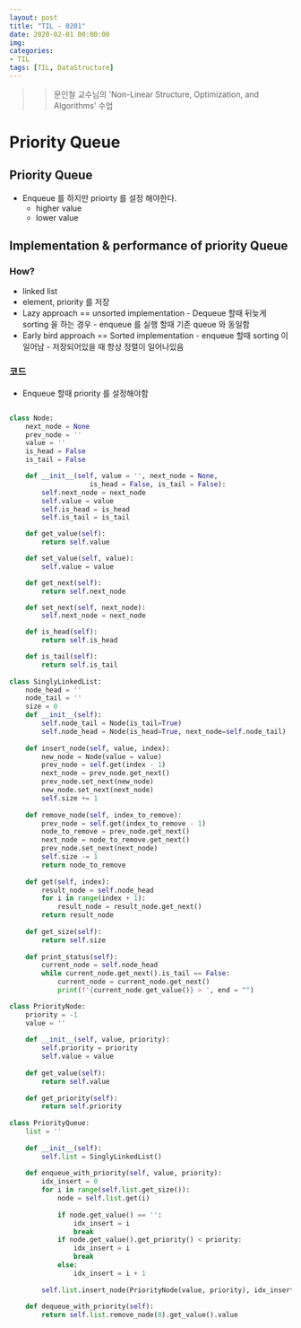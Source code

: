 ```yaml
---
layout: post
title: "TIL - 0201"
date: 2020-02-01 00:00:00
img:
categories:
- TIL
tags: [TIL, DataStructure]
---
```


>> 문인철 교수님의 'Non-Linear Structure, Optimization, and Algorithms' 수업

# Priority Queue

## Priority Queue

- Enqueue 를 하지만  prioirty 를 설정 해야한다.
    - higher value
    - lower value

## Implementation & performance of priority Queue

### How?

- linked list
- element, priority 를 저장
- Lazy approach == unsorted implementation
        - Dequeue 할때 뒤늦게 sorting 을 하는 경우
        - enqueue 를 실행 할때 기존 queue 와 동일함
- Early bird  approach == Sorted implementation
        - enqueue 할때 sorting 이 일어남
        - 저장되어있을 때 항상 정렬이 일어나있음

### 코드

- Enqueue 할때 priority 를 설정해야함

```python

class Node:
    next_node = None
    prev_node = ''
    value = ''
    is_head = False
    is_tail = False

    def __init__(self, value = '', next_node = None,
                    is_head = False, is_tail = False):
        self.next_node = next_node
        self.value = value
        self.is_head = is_head
        self.is_tail = is_tail

    def get_value(self):
        return self.value

    def set_value(self, value):
        self.value = value

    def get_next(self):
        return self.next_node

    def set_next(self, next_node):
        self.next_node = next_node

    def is_head(self):
        return self.is_head

    def is_tail(self):
        return self.is_tail
    
class SinglyLinkedList:
    node_head = ''
    node_tail = ''
    size = 0 
    def __init__(self):
        self.node_tail = Node(is_tail=True)
        self.node_head = Node(is_head=True, next_node=self.node_tail)
    
    def insert_node(self, value, index):
        new_node = Node(value = value)
        prev_node = self.get(index - 1)
        next_node = prev_node.get_next()
        prev_node.set_next(new_node)
        new_node.set_next(next_node)
        self.size += 1
    
    def remove_node(self, index_to_remove):
        prev_node = self.get(index_to_remove - 1)
        node_to_remove = prev_node.get_next()
        next_node = node_to_remove.get_next()
        prev_node.set_next(next_node)
        self.size -= 1
        return node_to_remove
    
    def get(self, index):
        result_node = self.node_head
        for i in range(index + 1):
            result_node = result_node.get_next()
        return result_node
    
    def get_size(self):
        return self.size
    
    def print_status(self):
        current_node = self.node_head
        while current_node.get_next().is_tail == False:
            current_node = current_node.get_next()
            print(f'{current_node.get_value()} > ', end = "")

class PriorityNode:
    priority = -1 
    value = ''
    
    def __init__(self, value, priority):
        self.priority = priority
        self.value = value
        
    def get_value(self):
        return self.value
    
    def get_priority(self):
        return self.priority
    
class PriorityQueue:
    list = ''
    
    def __init__(self):
        self.list = SinglyLinkedList()
    
    def enqueue_with_priority(self, value, priority):
        idx_insert = 0 
        for i in range(self.list.get_size()):
            node = self.list.get(i)
            
            if node.get_value() == '':
                idx_insert = i
                break
            if node.get_value().get_priority() < priority:
                idx_insert = i 
                break
            else:
                idx_insert = i + 1
            
        self.list.insert_node(PriorityNode(value, priority), idx_insert)
    
    def dequeue_with_priority(self):
        return self.list.remove_node(0).get_value().value
```